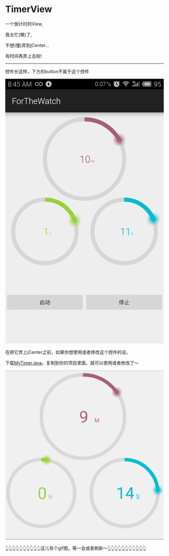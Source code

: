 # TimerView

一个倒计时的View,

我太忙(懒)了,

不想(懂)弄到jCenter...

有时间再弄上去啦!

----

控件长这样，下方的button不属于这个控件

![屏幕截图](/read_me/screen_shot.jpg)



在把它弄上jCenter之前，如果你想使用或者修改这个控件的话，

下载[MyTimer.java](/app/src/main/java/com/pheynix/forthewatch/MyTimer.java)，复制到你的项目里面，就可以使用或者修改了～


![gif图，加载好慢...](/read_me/screen_record.gif)

👆👆👆👆👆👆👆👆👆👆这儿有个gif图，等一会或者刷新～👆👆👆👆👆👆👆👆👆👆👆
